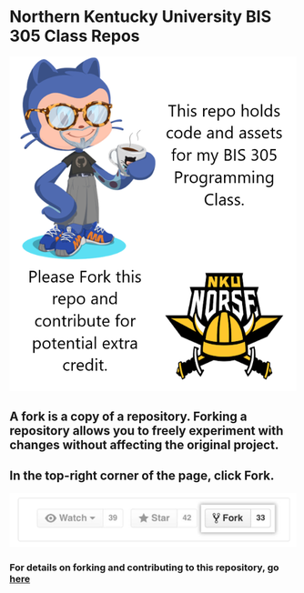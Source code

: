 # Northern Kentucky University BIS 305 Class Repos

![](.//images/readmeheader.PNG)

## A fork is a copy of a repository. Forking a repository allows you to freely experiment with changes without affecting the original project. 

## In the top-right corner of the page, click Fork.

![Fork Button](https://github.com/BIS305/bis305/blob/master/images/ForkButton.PNG?raw=true)

### For details on forking and contributing to this repository, go <a href="https://github.com/BIS305/bis305/blob/master/HowToContributeToARepo.md" target="_blank">here</a>
